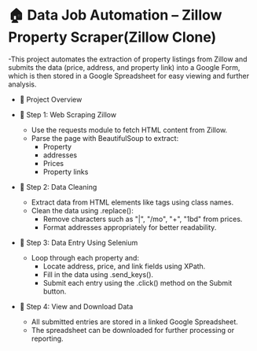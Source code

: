 # 🏠 Data Job Automation – Zillow Property Scraper(Zillow Clone)
-This project automates the extraction of property listings from Zillow and submits the data (price, address, and property link) into a Google Form, which is then stored in a Google Spreadsheet for easy viewing and further analysis.
- 🚀 Project Overview
- 🔹 Step 1: Web Scraping Zillow
  - Use the requests module to fetch HTML content from Zillow.
  - Parse the page with BeautifulSoup to extract:
      - Property
      - addresses
      - Prices
      - Property links
  
- 🔹 Step 2: Data Cleaning
  - Extract data from HTML elements like <a> tags using class names.
  - Clean the data using .replace():
      - Remove characters such as "|", "/mo", "+", "1bd" from prices.
      - Format addresses appropriately for better readability.
- 🔹 Step 3: Data Entry Using Selenium
  - Loop through each property and:
      - Locate address, price, and link fields using XPath.
      - Fill in the data using .send_keys().
      - Submit each entry using the .click() method on the Submit button.
- 🔹 Step 4: View and Download Data
  - All submitted entries are stored in a linked Google Spreadsheet.
  - The spreadsheet can be downloaded for further processing or reporting.
